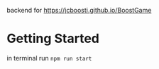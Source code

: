 backend for https://jcboosti.github.io/BoostGame


# Getting Started

in terminal run
`npm run start`